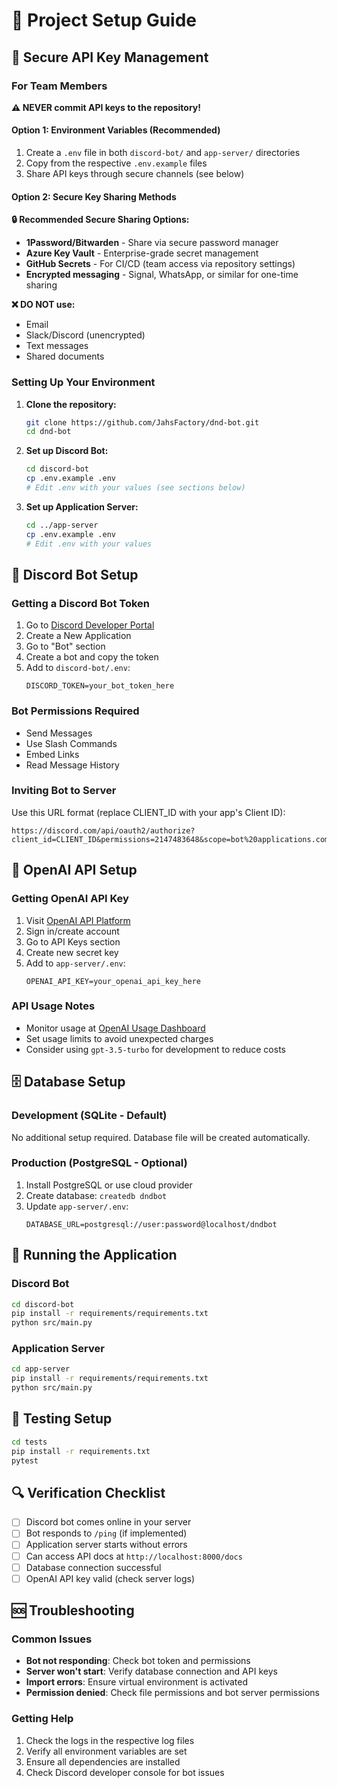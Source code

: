 # 🔧 Project Setup Guide

## 🔐 Secure API Key Management

### For Team Members

**⚠️ NEVER commit API keys to the repository!**

#### Option 1: Environment Variables (Recommended)
1. Create a `.env` file in both `discord-bot/` and `app-server/` directories
2. Copy from the respective `.env.example` files
3. Share API keys through secure channels (see below)

#### Option 2: Secure Key Sharing Methods

**🔒 Recommended Secure Sharing Options:**
- **1Password/Bitwarden** - Share via secure password manager
- **Azure Key Vault** - Enterprise-grade secret management
- **GitHub Secrets** - For CI/CD (team access via repository settings)
- **Encrypted messaging** - Signal, WhatsApp, or similar for one-time sharing

**❌ DO NOT use:**
- Email
- Slack/Discord (unencrypted)
- Text messages
- Shared documents

### Setting Up Your Environment

1. **Clone the repository:**
   ```bash
   git clone https://github.com/JahsFactory/dnd-bot.git
   cd dnd-bot
   ```

2. **Set up Discord Bot:**
   ```bash
   cd discord-bot
   cp .env.example .env
   # Edit .env with your values (see sections below)
   ```

3. **Set up Application Server:**
   ```bash
   cd ../app-server
   cp .env.example .env
   # Edit .env with your values
   ```

## 🤖 Discord Bot Setup

### Getting a Discord Bot Token
1. Go to [Discord Developer Portal](https://discord.com/developers/applications)
2. Create a New Application
3. Go to "Bot" section
4. Create a bot and copy the token
5. Add to `discord-bot/.env`:
   ```
   DISCORD_TOKEN=your_bot_token_here
   ```

### Bot Permissions Required
- Send Messages
- Use Slash Commands
- Embed Links
- Read Message History

### Inviting Bot to Server
Use this URL format (replace CLIENT_ID with your app's Client ID):
```
https://discord.com/api/oauth2/authorize?client_id=CLIENT_ID&permissions=2147483648&scope=bot%20applications.commands
```

## 🔑 OpenAI API Setup

### Getting OpenAI API Key
1. Visit [OpenAI API Platform](https://platform.openai.com/)
2. Sign in/create account
3. Go to API Keys section
4. Create new secret key
5. Add to `app-server/.env`:
   ```
   OPENAI_API_KEY=your_openai_api_key_here
   ```

### API Usage Notes
- Monitor usage at [OpenAI Usage Dashboard](https://platform.openai.com/usage)
- Set usage limits to avoid unexpected charges
- Consider using `gpt-3.5-turbo` for development to reduce costs

## 🗄️ Database Setup

### Development (SQLite - Default)
No additional setup required. Database file will be created automatically.

### Production (PostgreSQL - Optional)
1. Install PostgreSQL or use cloud provider
2. Create database: `createdb dndbot`
3. Update `app-server/.env`:
   ```
   DATABASE_URL=postgresql://user:password@localhost/dndbot
   ```

## 🚀 Running the Application

### Discord Bot
```bash
cd discord-bot
pip install -r requirements/requirements.txt
python src/main.py
```

### Application Server
```bash
cd app-server
pip install -r requirements/requirements.txt
python src/main.py
```

## 🧪 Testing Setup

```bash
cd tests
pip install -r requirements.txt
pytest
```

## 🔍 Verification Checklist

- [ ] Discord bot comes online in your server
- [ ] Bot responds to `/ping` (if implemented)
- [ ] Application server starts without errors
- [ ] Can access API docs at `http://localhost:8000/docs`
- [ ] Database connection successful
- [ ] OpenAI API key valid (check server logs)

## 🆘 Troubleshooting

### Common Issues
- **Bot not responding**: Check bot token and permissions
- **Server won't start**: Verify database connection and API keys
- **Import errors**: Ensure virtual environment is activated
- **Permission denied**: Check file permissions and bot server permissions

### Getting Help
1. Check the logs in the respective log files
2. Verify all environment variables are set
3. Ensure all dependencies are installed
4. Check Discord developer console for bot issues
